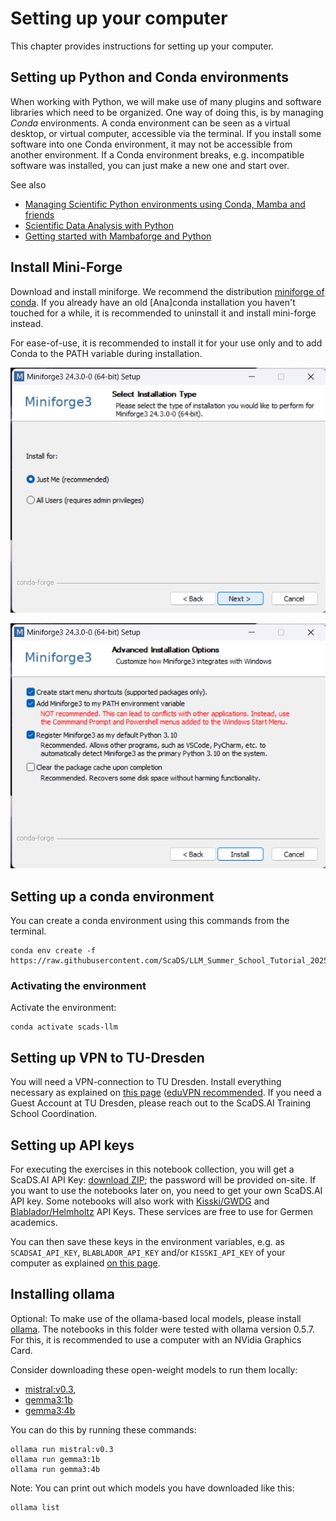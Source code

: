 # Setting up your computer

This chapter provides instructions for setting up your computer.

## Setting up Python and Conda environments

When working with Python, we will make use of many plugins and software libraries which need to be organized.
One way of doing this, is by managing *Conda* environments.
A conda environment can be seen as a virtual desktop, or virtual computer, accessible via the terminal. 
If you install some software into one Conda environment, it may not be accessible from another environment. 
If a Conda environment breaks, e.g. incompatible software was installed, you can just make a new one and start over.

See also
* [Managing Scientific Python environments using Conda, Mamba and friends](https://focalplane.biologists.com/2022/12/08/managing-scientific-python-environments-using-conda-mamba-and-friends/)
* [Scientific Data Analysis with Python](https://youtu.be/MOEPe9TGBK0)
* [Getting started with Mambaforge and Python](https://biapol.github.io/blog/mara_lampert/getting_started_with_mambaforge_and_python/readme.html)

## Install Mini-Forge
Download and install miniforge. We recommend the distribution [miniforge of conda](https://conda-forge.org/download/). If you already have an old [Ana]conda installation you haven't touched for a while, it is recommended to uninstall it and install mini-forge instead.

For ease-of-use, it is recommended to install it for your use only and to add Conda to the PATH variable during installation.

![img.png](miniforge1.png)

![img.png](miniforge2.png)

## Setting up a conda environment

You can create a conda environment using this commands from the terminal.

```
conda env create -f https://raw.githubusercontent.com/ScaDS/LLM_Summer_School_Tutorial_2025/main/docs/00_setup/environment.yml
```

### Activating the environment
Activate the environment:
```
conda activate scads-llm
```

## Setting up VPN to TU-Dresden

You will need a VPN-connection to TU Dresden. Install everything necessary as explained on [this page](https://tu-dresden.de/zih/dienste/service-katalog/arbeitsumgebung/zugang_datennetz/vpn) ([eduVPN recommended](https://faq.tickets.tu-dresden.de/otrs/public.pl?Action=PublicFAQZoom;ItemID=1284). If you need a Guest Account at TU Dresden, please reach out to the ScaDS.AI Training School Coordination.


## Setting up API keys

For executing the exercises in this notebook collection, you will get a ScaDS.AI API Key: [download ZIP](api_key.zip); the password will be provided on-site. If you want to use the notebooks later on, you need to get your own ScaDS.AI API key. Some notebooks will also work with [Kisski/GWDG](https://kisski.gwdg.de/en/leistungen/2-02-llm-service/) and [Blablador/Helmholtz](https://sdlaml.pages.jsc.fz-juelich.de/ai/guides/blablador_api_access/) API Keys. These services are free to use for Germen academics.

You can then save these keys in the environment variables, e.g. as `SCADSAI_API_KEY`, `BLABLADOR_API_KEY` and/or `KISSKI_API_KEY` of your computer as explained [on this page](https://help.openai.com/en/articles/5112595-best-practices-for-api-key-safety).


## Installing ollama

Optional: To make use of the ollama-based local models, please install [ollama](https://ollama.com/download). The notebooks in this folder were tested with ollama version 0.5.7. For this, it is recommended to use a computer with an NVidia Graphics Card.

Consider downloading these open-weight models to  run them locally:

* [mistral:v0.3](https://ollama.com/library/mistral:v0.3),
* [gemma3:1b](https://ollama.com/library/gemma3:1b)
* [gemma3:4b](https://ollama.com/library/gemma3:4b)


You can do this by running these commands:
```
ollama run mistral:v0.3
ollama run gemma3:1b
ollama run gemma3:4b

```

Note: You can print out which models you have downloaded like this:
```
ollama list
```
